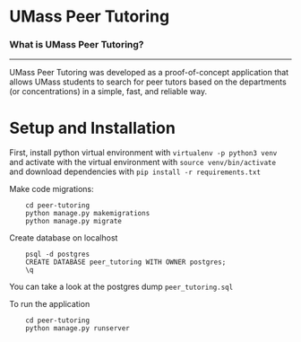 # UMass Peer Tutoring

### What is UMass Peer Tutoring?
---

UMass Peer Tutoring was developed as a proof-of-concept application that allows UMass students to search for peer tutors
based on the departments (or concentrations) in a simple, fast, and reliable way.


# Setup and Installation

First, install python virtual environment with `virtualenv -p python3 venv` and
activate with the virtual environment with `source venv/bin/activate` and download
dependencies with `pip install -r requirements.txt`

Make code migrations:

		cd peer-tutoring
		python manage.py makemigrations
		python manage.py migrate

Create database on localhost

		psql -d postgres
		CREATE DATABASE peer_tutoring WITH OWNER postgres;
		\q

You can take a look at the postgres dump `peer_tutoring.sql`

To run the application

		cd peer-tutoring
		python manage.py runserver
